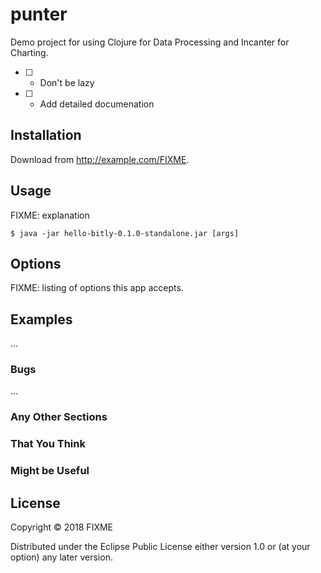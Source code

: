 # punter

Demo project for using Clojure for Data Processing and Incanter for Charting.

- [ ] - Don't be lazy
- [ ] - Add detailed documenation


## Installation

Download from http://example.com/FIXME.

## Usage

FIXME: explanation

    $ java -jar hello-bitly-0.1.0-standalone.jar [args]

## Options

FIXME: listing of options this app accepts.

## Examples

...

### Bugs

...

### Any Other Sections
### That You Think
### Might be Useful

## License

Copyright © 2018 FIXME

Distributed under the Eclipse Public License either version 1.0 or (at
your option) any later version.
